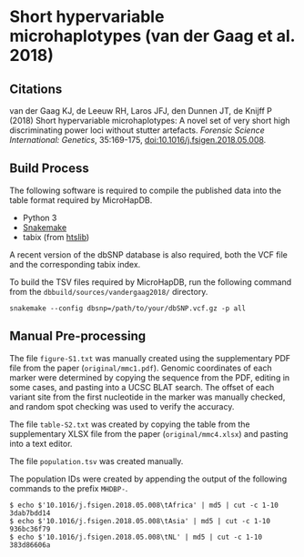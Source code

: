 # Short hypervariable microhaplotypes (van der Gaag **et al.** 2018)

## Citations

van der Gaag KJ, de Leeuw RH, Laros JFJ, den Dunnen JT, de Knijff P (2018) Short hypervariable microhaplotypes: A novel set of very short high discriminating power loci without stutter artefacts. *Forensic Science International: Genetics*, 35:169-175, [doi:10.1016/j.fsigen.2018.05.008](https://doi.org/10.1016/j.fsigen.2018.05.008).

## Build Process

The following software is required to compile the published data into the table format required by MicroHapDB.

- Python 3
- [Snakemake][]
- tabix (from [htslib][])

A recent version of the dbSNP database is also required, both the VCF file and the corresponding tabix index.

To build the TSV files required by MicroHapDB, run the following command from the `dbbuild/sources/vandergaag2018/` directory.

```
snakemake --config dbsnp=/path/to/your/dbSNP.vcf.gz -p all
```

## Manual Pre-processing

The file `figure-S1.txt` was manually created using the supplementary PDF file from the paper (`original/mmc1.pdf`).
Genomic coordinates of each marker were determined by copying the sequence from the PDF, editing in some cases, and pasting into a UCSC BLAT search.
The offset of each variant site from the first nucleotide in the marker was manually checked, and random spot checking was used to verify the accuracy.

The file `table-S2.txt` was created by copying the table from the supplementary XLSX file from the paper (`original/mmc4.xlsx`) and pasting into a text editor.

The file `population.tsv` was created manually.

The population IDs were created by appending the output of the following commands to the prefix `MHDBP-`.

```
$ echo $'10.1016/j.fsigen.2018.05.008\tAfrica' | md5 | cut -c 1-10
3dab7bdd14
$ echo $'10.1016/j.fsigen.2018.05.008\tAsia' | md5 | cut -c 1-10
936bc36f79
$ echo $'10.1016/j.fsigen.2018.05.008\tNL' | md5 | cut -c 1-10
383d86606a
```


[Snakemake]: https://snakemake.readthedocs.io/en/stable/
[htslib]: https://github.com/samtools/htslib
